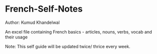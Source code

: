 # French-Self-Notes
Author: Kumud Khandelwal

An excel file containing French basics - articles, nouns, verbs, vocab and their usage

Note: This self guide will be updated twice/ thrice every week.
